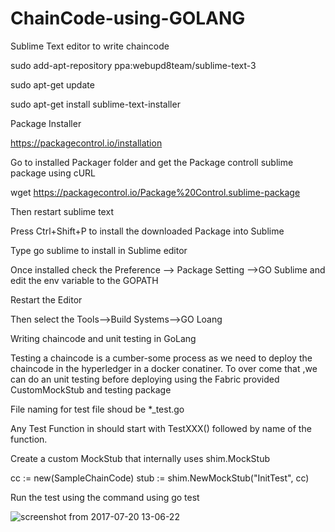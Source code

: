 # ChainCode-using-GOLANG

Sublime Text editor to write chaincode

sudo add-apt-repository ppa:webupd8team/sublime-text-3

sudo apt-get update

sudo apt-get install sublime-text-installer

Package Installer

https://packagecontrol.io/installation

Go to installed Packager folder and get the Package controll sublime package using cURL

wget https://packagecontrol.io/Package%20Control.sublime-package

Then restart sublime text

Press Ctrl+Shift+P to install the downloaded Package into Sublime

Type go sublime to install in Sublime editor

Once installed check the Preference --> Package Setting -->GO Sublime and edit the env variable to the GOPATH

Restart the Editor

Then select the Tools-->Build Systems-->GO Loang



Writing chaincode and unit testing  in GoLang

 Testing a chaincode is a cumber-some process as we need to deploy the chaincode in the hyperledger in a docker conatiner.
 To over come that ,we can do an unit testing before deploying using the Fabric provided CustomMockStub and testing package

File naming for test file shoud be *_test.go

 Any Test Function  in should start with TestXXX() followed by name of the function.

  Create a custom MockStub that internally uses shim.MockStub

   cc := new(SampleChainCode)
	stub := shim.NewMockStub("InitTest", cc)
	
Run the	 test using the command using go test

 ![screenshot from 2017-07-20 13-06-22](https://user-images.githubusercontent.com/22238550/28409641-3f2d9e70-6d4c-11e7-9cdc-7539cde84eee.png)

  
	



